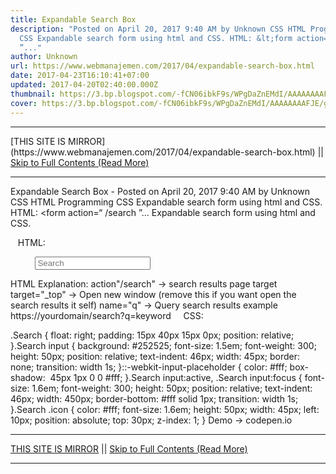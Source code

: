```yaml
---
title: Expandable Search Box
description: "Posted on April 20, 2017 9:40 AM by Unknown CSS HTML Programming
  CSS Expandable search form using html and CSS. HTML: &lt;form action=“ /search
  ”..."
author: Unknown
url: https://www.webmanajemen.com/2017/04/expandable-search-box.html
date: 2017-04-23T16:10:41+07:00
updated: 2017-04-20T02:40:00.000Z
thumbnail: https://3.bp.blogspot.com/-fCN06ibkF9s/WPgDaZnEMdI/AAAAAAAAFJE/gFcoSLZVZeQ2rpoUkl-KFH5E9004wBHmgCLcB/s320/Screenshot_2017-04-20-07-39-35.jpg
cover: https://3.bp.blogspot.com/-fCN06ibkF9s/WPgDaZnEMdI/AAAAAAAAFJE/gFcoSLZVZeQ2rpoUkl-KFH5E9004wBHmgCLcB/s320/Screenshot_2017-04-20-07-39-35.jpg
---
```


<hr/> [THIS SITE IS MIRROR](https://www.webmanajemen.com/2017/04/expandable-search-box.html) || <a href="https://www.webmanajemen.com/2017/04/expandable-search-box.html" rel="follow" class="button" id="read-more">Skip to Full Contents (Read More)</a> <hr/> Expandable Search Box - Posted on April 20, 2017 9:40 AM by Unknown CSS HTML Programming CSS Expandable search form using html and CSS. HTML: &lt;form action=“ /search ”... Expandable search form using html and CSS.



   HTML:

<form action="/search" method="GET" target="_top" class="Search">
  
    <label class="icon fa fa-search" for="search"></label>
    <input type="text" placeholder="Search" class="underline" name="q" id="search">
</form>
HTML Explanation:
action"/search" -> search results page target
target="_top" -> Open new window (remove this if you want open the search results it self)
name="q" -> Query search results example https://yourdomain/search?q=keyword
    CSS:

.Search {
 float: right;
 padding: 15px 40px 15px 0px;
 position: relative;
}.Search input {
 background: #252525;
 font-size: 1.5em;
 font-weight: 300;
 height: 50px;
 position: relative;
 text-indent: 46px;
 width: 45px;
 border: none;
 transition: width 1s;
}::-webkit-input-placeholder {
 color: #fff;
 box-shadow:  45px 1px 0 0 #fff;
}.Search input:active,
.Search input:focus {
 font-size: 1.6em;
 font-weight: 300;
 height: 50px;
 position: relative;
 text-indent: 46px;
 width: 450px;
 border-bottom: #fff solid 1px;
 transition: width 1s;
}.Search .icon {
 color: #fff;
 font-size: 1.6em;
 height: 50px;
 width: 45px;
 left: 10px;
 position: absolute;
 top: 30px;
 z-index: 1;
}
Demo -> codepen.io <hr/> [THIS SITE IS MIRROR](https://www.webmanajemen.com/2017/04/expandable-search-box.html) || <a href="https://www.webmanajemen.com/2017/04/expandable-search-box.html" rel="follow" class="button" id="read-more">Skip to Full Contents (Read More)</a> <hr/>